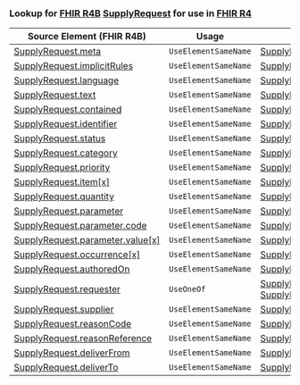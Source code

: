 ### Lookup for [FHIR R4B](https://hl7.org/fhir/R4B/) [SupplyRequest](https://hl7.org/fhir/R4B/SupplyRequest.html) for use in [FHIR R4](https://hl7.org/fhir/R4/)

| Source Element (FHIR R4B) | Usage | Target |
| -------------- | ----- | ------ |
| [SupplyRequest.meta](https://hl7.org/fhir/R4B/SupplyRequest.html#resource) | `UseElementSameName` | [SupplyRequest.meta](https://hl7.org/fhir/R4/SupplyRequest.html#resource) |
| [SupplyRequest.implicitRules](https://hl7.org/fhir/R4B/SupplyRequest.html#resource) | `UseElementSameName` | [SupplyRequest.implicitRules](https://hl7.org/fhir/R4/SupplyRequest.html#resource) |
| [SupplyRequest.language](https://hl7.org/fhir/R4B/SupplyRequest.html#resource) | `UseElementSameName` | [SupplyRequest.language](https://hl7.org/fhir/R4/SupplyRequest.html#resource) |
| [SupplyRequest.text](https://hl7.org/fhir/R4B/SupplyRequest.html#resource) | `UseElementSameName` | [SupplyRequest.text](https://hl7.org/fhir/R4/SupplyRequest.html#resource) |
| [SupplyRequest.contained](https://hl7.org/fhir/R4B/SupplyRequest.html#resource) | `UseElementSameName` | [SupplyRequest.contained](https://hl7.org/fhir/R4/SupplyRequest.html#resource) |
| [SupplyRequest.identifier](https://hl7.org/fhir/R4B/SupplyRequest.html#resource) | `UseElementSameName` | [SupplyRequest.identifier](https://hl7.org/fhir/R4/SupplyRequest.html#resource) |
| [SupplyRequest.status](https://hl7.org/fhir/R4B/SupplyRequest.html#resource) | `UseElementSameName` | [SupplyRequest.status](https://hl7.org/fhir/R4/SupplyRequest.html#resource) |
| [SupplyRequest.category](https://hl7.org/fhir/R4B/SupplyRequest.html#resource) | `UseElementSameName` | [SupplyRequest.category](https://hl7.org/fhir/R4/SupplyRequest.html#resource) |
| [SupplyRequest.priority](https://hl7.org/fhir/R4B/SupplyRequest.html#resource) | `UseElementSameName` | [SupplyRequest.priority](https://hl7.org/fhir/R4/SupplyRequest.html#resource) |
| [SupplyRequest.item[x]](https://hl7.org/fhir/R4B/SupplyRequest.html#resource) | `UseElementSameName` | [SupplyRequest.item[x]](https://hl7.org/fhir/R4/SupplyRequest.html#resource) |
| [SupplyRequest.quantity](https://hl7.org/fhir/R4B/SupplyRequest.html#resource) | `UseElementSameName` | [SupplyRequest.quantity](https://hl7.org/fhir/R4/SupplyRequest.html#resource) |
| [SupplyRequest.parameter](https://hl7.org/fhir/R4B/SupplyRequest.html#resource) | `UseElementSameName` | [SupplyRequest.parameter](https://hl7.org/fhir/R4/SupplyRequest.html#resource) |
| [SupplyRequest.parameter.code](https://hl7.org/fhir/R4B/SupplyRequest.html#resource) | `UseElementSameName` | [SupplyRequest.parameter.code](https://hl7.org/fhir/R4/SupplyRequest.html#resource) |
| [SupplyRequest.parameter.value[x]](https://hl7.org/fhir/R4B/SupplyRequest.html#resource) | `UseElementSameName` | [SupplyRequest.parameter.value[x]](https://hl7.org/fhir/R4/SupplyRequest.html#resource) |
| [SupplyRequest.occurrence[x]](https://hl7.org/fhir/R4B/SupplyRequest.html#resource) | `UseElementSameName` | [SupplyRequest.occurrence[x]](https://hl7.org/fhir/R4/SupplyRequest.html#resource) |
| [SupplyRequest.authoredOn](https://hl7.org/fhir/R4B/SupplyRequest.html#resource) | `UseElementSameName` | [SupplyRequest.authoredOn](https://hl7.org/fhir/R4/SupplyRequest.html#resource) |
| [SupplyRequest.requester](https://hl7.org/fhir/R4B/SupplyRequest.html#resource) | `UseOneOf` | [SupplyRequest.requester](https://hl7.org/fhir/R4/SupplyRequest.html#resource)<br />[SupplyRequest.requester](https://hl7.org/fhir/R4/SupplyRequest.html#resource) |
| [SupplyRequest.supplier](https://hl7.org/fhir/R4B/SupplyRequest.html#resource) | `UseElementSameName` | [SupplyRequest.supplier](https://hl7.org/fhir/R4/SupplyRequest.html#resource) |
| [SupplyRequest.reasonCode](https://hl7.org/fhir/R4B/SupplyRequest.html#resource) | `UseElementSameName` | [SupplyRequest.reasonCode](https://hl7.org/fhir/R4/SupplyRequest.html#resource) |
| [SupplyRequest.reasonReference](https://hl7.org/fhir/R4B/SupplyRequest.html#resource) | `UseElementSameName` | [SupplyRequest.reasonReference](https://hl7.org/fhir/R4/SupplyRequest.html#resource) |
| [SupplyRequest.deliverFrom](https://hl7.org/fhir/R4B/SupplyRequest.html#resource) | `UseElementSameName` | [SupplyRequest.deliverFrom](https://hl7.org/fhir/R4/SupplyRequest.html#resource) |
| [SupplyRequest.deliverTo](https://hl7.org/fhir/R4B/SupplyRequest.html#resource) | `UseElementSameName` | [SupplyRequest.deliverTo](https://hl7.org/fhir/R4/SupplyRequest.html#resource) |
